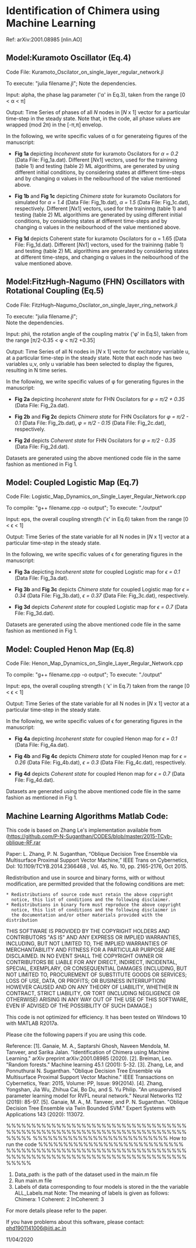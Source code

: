 # Identification of Chimera using Machine Learning

Ref: arXiv:2001.08985 [nlin.AO]

## Model:Kuramoto Oscillator (Eq.4)

Code File: Kuramoto_Oscilator_on_single_layer_regular_network.jl

To execute: "julia filename.jl"; 
Note the dependencies.
  
Input: alpha, the phase lag parameter ('α' in Eq.3), taken from the range [0 < α < π]

Output: Time Series of phases of all *N* nodes in [*N* x 1] vector for a particular time-step in the steady state. Note that, in the code, all phase values are wrapped (mod 2π) in the [-π,π] envelop. 

In the following, we write specific values of α for generateing figures of the manuscript:

* **Fig 1a** depicting *Incoherent state* for kuramoto Oscilators for *α = 0.2* (Data File: Fig_1a.dat). Different [*N*x1] vectors, used for the traininng (table 1) and testing (table 2) ML algorithims, are generated by using different initial conditions, by considering states at different time-steps and by changing α values in the neibourhood of the value mentioned above.

* **Fig 1b** and **Fig 1c** depicting *Chimera state* for kuramoto Oscilators for simulated for *α = 1.4* (Data File: Fig_1b.dat), *α = 1.5* (Data File: Fig_1c.dat), respectively. Different [*N*x1] vectors, used for the traininng (table 1) and testing (table 2) ML algorithims are generated by using different initial conditions, by considering states at different time-steps and by changing α values in the neibourhood of the value mentioned above.

* **Fig 1d** depicts Coherent state for kuramoto Oscilators for α = 1.65 (Data File: Fig_1d.dat). Different [*N*x1] vectors, used for the traininng (table 1) and testing (table 2) ML algorithims are generated by considering states at different time-steps, and changing α values in the neibourhood of the value mentioned above.

## Model:FitzHugh-Nagumo (FHN) Oscillators with Rotational Coupling (Eq.5)

Code File: FitzHugh–Nagumo_Oscilator_on_single_layer_ring_network.jl

To execute: "julia filename.jl";  
Note the dependencies.

Input: phii, the rotation angle of the coupling matrix ('φ' in Eq.5), taken from the range [π/2-0.35 < φ < π/2 +0.35]

Output: Time Series of all N nodes in [*N* x 1] vector for excitatory varriable u, at a particular time-step in the steady state. Note that each node has two variables u,v, only u variable has been selected to display the figures, resulting in N time series.

In the following, we write specific values of φ for generating figures in the manuscript:

* **Fig 2a** depicting *Incoherent state* for FHN Oscilators for *φ = π/2 + 0.35* (Data File: Fig_2a.dat). 

* **Fig 2b** and **Fig 2c** depicts *Chimera state* for FHN Oscilators for *φ = π/2 - 0.1* (Data File: Fig_2b.dat), *φ = π/2 - 0.15* (Data File: Fig_2c.dat), respectively. 

* **Fig 2d** depicts *Coherent state* for FHN Oscilators for *φ = π/2 - 0.35* (Data File: Fig_2d.dat). 

Datasets are generated using the above mentioned code file in the same fashion as mentioned in Fig 1.


## Model: Coupled Logistic Map (Eq.7)

Code File: Logistic_Map_Dynamics_on_Single_Layer_Regular_Network.cpp

To compile: "g++ filename.cpp -o output"; 
To execute: "./output"

Input: eps, the overall coupling strength ('ϵ' in Eq.6) taken from the range [0 < ϵ < 1]

Output: Time Series of the state variable for all N nodes in [*N* x 1] vector at a particular time-step in the steady state.

In the following, we write specific values of ϵ for generating figures in the manuscript:

* **Fig 3a** depicting *Incoherent state* for coupled Logistic map for *ϵ = 0.1* (Data File: Fig_3a.dat). 

* **Fig 3b** and **Fig 3c** depicts *Chimera state* for coupled Logistic map for *ϵ = 0.34* (Data File: Fig_3b.dat), *ϵ = 0.37* (Data File: Fig_3c.dat), respectively. 

* **Fig 3d** depicts *Coherent state* for coupled Logistic map for *ϵ = 0.7* (Data File: Fig_3d.dat). 

Datasets are generated using the above mentioned code file in the same fashion as mentioned in Fig 1.

## Model: Coupled Henon Map (Eq.8)

Code File: Henon_Map_Dynamics_on_Single_Layer_Regular_Network.cpp

To compile: "g++ filename.cpp -o output"; 
To execute: "./output"

Input: eps, the overall coupling strength ( 'ϵ' in Eq.7) taken from the range [0 < ϵ < 1]

Output: Time Series of the state variable for all N nodes in [*N* x 1] vector at a particular time-step in the steady state.

In the following, we write specific values of ϵ for generating figures in the manuscript:

* **Fig 4a** depicting *Incoherent state* for coupled Henon map for *ϵ = 0.1* (Data File: Fig_4a.dat). 

* **Fig 4b** and **Fig 4c** depicts *Chimera state* for coupled Henon map for *ϵ = 0.26* (Data File: Fig_4b.dat), *ϵ = 0.3* (Data File: Fig_4c.dat), respectively. 

* **Fig 4d** depicts *Coherent state* for coupled Henon map for *ϵ = 0.7* (Data File: Fig_4d.dat). 


Datasets are generated using the above mentioned code file in the same fashion as mentioned in Fig 1.

## Machine Learning Algorithms Matlab Code:

This code is based on Zhang Le's implementation available from 
(https://github.com/P-N-Suganthan/CODES/blob/master/2015-TCyb-oblique-RF.rar

Paper:  L. Zhang, P. N. Suganthan, “Oblique Decision Tree Ensemble via Multisurface Proximal Support Vector Machine,” IEEE Trans on Cybernetics, DoI: 10.1109/TCYB.2014.2366468 , Vol. 45, No. 10, pp. 2165-2176, Oct 2015. 

Redistribution and use in source and binary forms, with or without
modification, are permitted provided that the following conditions are
met:

    * Redistributions of source code must retain the above copyright
      notice, this list of conditions and the following disclaimer.
    * Redistributions in binary form must reproduce the above copyright
      notice, this list of conditions and the following disclaimer in
      the documentation and/or other materials provided with the distribution

THIS SOFTWARE IS PROVIDED BY THE COPYRIGHT HOLDERS AND CONTRIBUTORS "AS IS"
AND ANY EXPRESS OR IMPLIED WARRANTIES, INCLUDING, BUT NOT LIMITED TO, THE
IMPLIED WARRANTIES OF MERCHANTABILITY AND FITNESS FOR A PARTICULAR PURPOSE
ARE DISCLAIMED. IN NO EVENT SHALL THE COPYRIGHT OWNER OR CONTRIBUTORS BE
LIABLE FOR ANY DIRECT, INDIRECT, INCIDENTAL, SPECIAL, EXEMPLARY, OR
CONSEQUENTIAL DAMAGES (INCLUDING, BUT NOT LIMITED TO, PROCUREMENT OF
SUBSTITUTE GOODS OR SERVICES; LOSS OF USE, DATA, OR PROFITS; OR BUSINESS
INTERRUPTION) HOWEVER CAUSED AND ON ANY THEORY OF LIABILITY, WHETHER IN
CONTRACT, STRICT LIABILITY, OR TORT (INCLUDING NEGLIGENCE OR OTHERWISE)
ARISING IN ANY WAY OUT OF THE USE OF THIS SOFTWARE, EVEN IF ADVISED OF THE
POSSIBILITY OF SUCH DAMAGE.)

This code is not optimized for efficiency. It has been tested on Windows 10 with MATLAB R2017a.

Please cite the following papers if you are using this code.

Reference: [1]. Ganaie, M. A., Saptarshi Ghosh, Naveen Mendola, M. Tanveer, and Sarika Jalan. "Identification of Chimera using Machine Learning." arXiv preprint arXiv:2001.08985 (2020).
		   [2].	Breiman, Leo. "Random forests." Machine learning 45.1 (2001): 5-32.
           [3]. Zhang, Le, and Ponnuthurai N. Suganthan. "Oblique Decision Tree Ensemble via Multisurface Proximal Support Vector Machine."  IEEE Transactions on Cybernetics, Year: 2015, Volume: PP, Issue: 99(2014).
           [4]. Zhang, Yongshan, Jia Wu, Zhihua Cai, Bo Du, and S. Yu Philip. "An unsupervised parameter learning model for RVFL neural network." Neural Networks 112 (2019): 85-97.
		   [5]. Ganaie, M. A., M. Tanveer, and P. N. Suganthan. "Oblique Decision Tree Ensemble via Twin Bounded SVM." Expert Systems with Applications 143 (2020): 113072.



%%%%%%%%%%%%%%%%%%%%%%%%%%%%%%%%%%%%%%%%%%%%%%%%%%%%%%%%%%%%%%%%%%%%%%%%%%%%%
%%%%%%%%%%%%%%%%%%%%%%%%%%% How to run the code %%%%%%%%%%%%%%%%%%%%%%%%%%%%%
%%%%%%%%%%%%%%%%%%%%%%%%%%%%%%%%%%%%%%%%%%%%%%%%%%%%%%%%%%%%%%%%%%%%%%%%%%%%%
1) Data_path: is the path of the dataset used in the main.m file
2) Run main.m file
3) Labels of data corresponding to four models is stored in the the variable ALL_Labels.mat
Note: The meaning of labels is given as follows:
       Chimera: 1
	   Coherent: 2
	   InCoherent: 3

For more details please refer to the paper.

If you have problems about this software, please contact: phd1901141006@iiti.ac.in

11/04/2020
